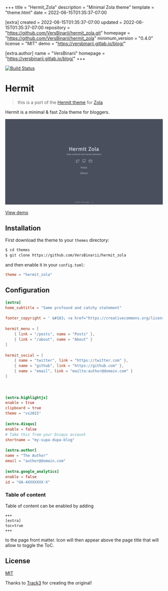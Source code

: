 
+++
title = "Hermit_Zola"
description = "Minimal Zola theme"
template = "theme.html"
date = 2022-06-15T01:35:37-07:00

[extra]
created = 2022-06-15T01:35:37-07:00
updated = 2022-06-15T01:35:37-07:00
repository = "https://github.com/VersBinarii/hermit_zola.git"
homepage = "https://github.com/VersBinarii/hermit_zola"
minimum_version = "0.4.0"
license = "MIT"
demo = "https://versbinarii.gitlab.io/blog/"

[extra.author]
name = "VersBinarii"
homepage = "https://versbinarii.gitlab.io/blog/"
+++        

[![Build Status](https://travis-ci.org/VersBinarii/hermit_zola.svg?branch=master)](https://travis-ci.org/VersBinarii/hermit_zola)

# Hermit 

> this is a port of the [Hermit theme](https://github.com/Track3/hermit) for [Zola](https://www.getzola.org/)

Hermit is a  minimal & fast Zola theme for bloggers.

![screenshot](screenshot.png)

[View demo](https://versbinarii.gitlab.io/blog/)

## Installation

First download the theme to your `themes` directory:

```bash
$ cd themes
$ git clone https://github.com/VersBinarii/hermit_zola
```
and then enable it in your `config.toml`:

```toml
theme = "hermit_zola"
```

## Configuration

```toml
[extra]
home_subtitle = "Some profound and catchy statement"

footer_copyright = ' &#183; <a href="https://creativecommons.org/licenses/by-nc/4.0/" target="_blank" rel="noopener">CC BY-NC 4.0</a>'

hermit_menu = [
    { link = "/posts", name = "Posts" },
    { link = "/about", name = "About" }
]

hermit_social = [
    { name = "twitter", link = "https://twitter.com" },
    { name = "github", link = "https://github.com" },
    { name = "email", link = "mailto:author@domain.com" }
]



[extra.highlightjs]
enable = true
clipboard = true
theme = "vs2015"

[extra.disqus]
enable = false
# Take this from your Disqus account
shortname = "my-supa-dupa-blog"

[extra.author]
name = "The Author"
email = "author@domain.com"

[extra.google_analytics]
enable = false
id = "UA-4XXXXXXX-X"
```

### Table of content
Table of content can be enabled by adding 
```
+++
[extra]
toc=true
+++
```
to the page front matter. Icon will then appear above the page title that will
allow to toggle the ToC.

## License

[MIT](LICENSE)

Thanks to [Track3](https://github.com/Track3) for creating the original!

        